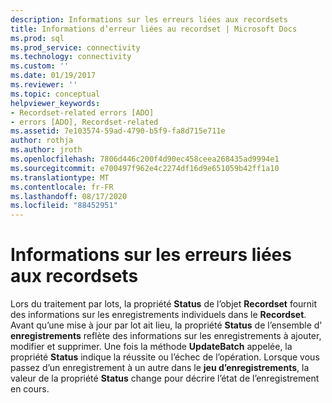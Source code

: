 ```yaml
---
description: Informations sur les erreurs liées aux recordsets
title: Informations d’erreur liées au recordset | Microsoft Docs
ms.prod: sql
ms.prod_service: connectivity
ms.technology: connectivity
ms.custom: ''
ms.date: 01/19/2017
ms.reviewer: ''
ms.topic: conceptual
helpviewer_keywords:
- Recordset-related errors [ADO]
- errors [ADO], Recordset-related
ms.assetid: 7e103574-59ad-4790-b5f9-fa8d715e711e
author: rothja
ms.author: jroth
ms.openlocfilehash: 7806d446c200f4d90ec458ceea268435ad9994e1
ms.sourcegitcommit: e700497f962e4c2274df16d9e651059b42ff1a10
ms.translationtype: MT
ms.contentlocale: fr-FR
ms.lasthandoff: 08/17/2020
ms.locfileid: "88452951"
---
```

# <a name="recordset-related-error-information"></a>Informations sur les erreurs liées aux recordsets
Lors du traitement par lots, la propriété **Status** de l’objet **Recordset** fournit des informations sur les enregistrements individuels dans le **Recordset**. Avant qu’une mise à jour par lot ait lieu, la propriété **Status** de l’ensemble d' **enregistrements** reflète des informations sur les enregistrements à ajouter, modifier et supprimer. Une fois la méthode **UpdateBatch** appelée, la propriété **Status** indique la réussite ou l’échec de l’opération. Lorsque vous passez d’un enregistrement à un autre dans le **jeu d’enregistrements**, la valeur de la propriété **Status** change pour décrire l’état de l’enregistrement en cours.
